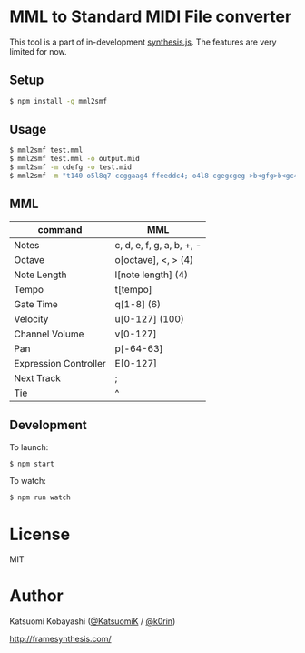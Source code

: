 # MML to Standard MIDI File converter

This tool is a part of in-development [synthesis.js](https://github.com/KatsuomiK/synthesis.js). The features are very limited for now.

## Setup

```bash
$ npm install -g mml2smf
```

## Usage

```bash
$ mml2smf test.mml
$ mml2smf test.mml -o output.mid
$ mml2smf -m cdefg -o test.mid
$ mml2smf -m "t140 o5l8q7 ccggaag4 ffeeddc4; o4l8 cgegcgeg >b<gfg>b<gc4" -o test.mid
```

## MML

command|MML
-------|---
Notes|c, d, e, f, g, a, b, +, -
Octave|o[octave], &lt;, &gt; (4)
Note Length|l[note length] (4)
Tempo|t[tempo]
Gate Time|q[1-8] (6)
Velocity|u[0-127] (100)
Channel Volume|v[0-127]
Pan|p[-64-63]
Expression Controller|E[0-127]
Next Track|;
Tie|^

## Development

To launch:

```bash
$ npm start
```

To watch:

```bash
$ npm run watch
```

# License

MIT

# Author

Katsuomi Kobayashi ([@KatsuomiK](https://twitter.com/KatsuomiK) / [@k0rin](https://twitter.com/k0rin))

http://framesynthesis.com/

